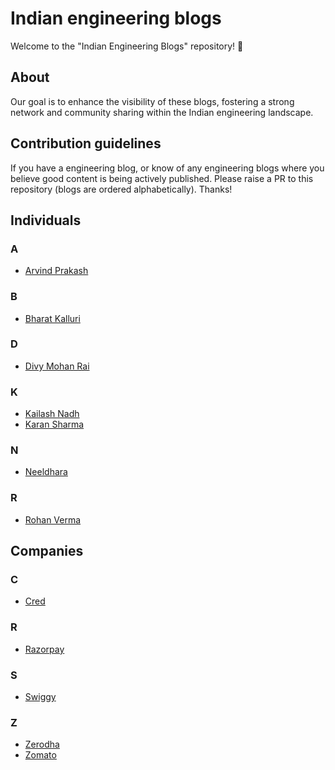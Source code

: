 # Indian engineering blogs

Welcome to the "Indian Engineering Blogs" repository! 🚀

## About

Our goal is to enhance the visibility of these blogs, fostering a strong network and community sharing within the Indian engineering landscape.

## Contribution guidelines

If you have a engineering blog, or know of any engineering blogs where you believe good content is being actively published. Please raise a PR to this repository (blogs are ordered alphabetically). Thanks!


## Individuals

### A
- [Arvind Prakash](https://arvindprakash.com)

### B
- [Bharat Kalluri](https://bharatkalluri.com)

### D 
- [Divy Mohan Rai](https://divymohanrai.com)

### K
- [Kailash Nadh](https://nadh.in/)
- [Karan Sharma](https://mrkaran.dev/)

### N
- [Neeldhara](https://neeldhara.com)

### R
- [Rohan Verma](https://rohanverma.net/)

## Companies

### C
- [Cred](https://engineering.cred.club/)

### R
- [Razorpay](https://engineering.razorpay.com/)

### S
- [Swiggy](https://bytes.swiggy.com/tagged/swiggy-engineering)

### Z
- [Zerodha](https://zerodha.tech/blog/)
- [Zomato](https://blog.zomato.com/)
